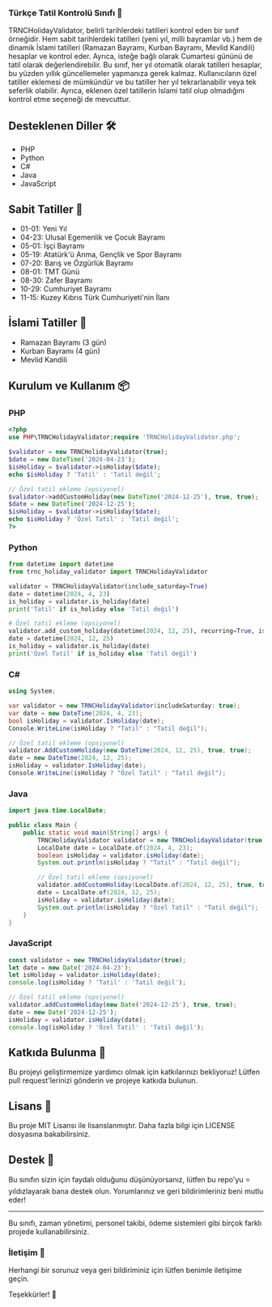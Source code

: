 ### Türkçe Tatil Kontrolü Sınıfı 🌟

TRNCHolidayValidator, belirli tarihlerdeki tatilleri kontrol eden bir sınıf örneğidir. Hem sabit tarihlerdeki tatilleri (yeni yıl, milli bayramlar vb.) hem de dinamik İslami tatilleri (Ramazan Bayramı, Kurban Bayramı, Mevlid Kandili) hesaplar ve kontrol eder. Ayrıca, isteğe bağlı olarak Cumartesi gününü de tatil olarak değerlendirebilir. Bu sınıf, her yıl otomatik olarak tatilleri hesaplar, bu yüzden yıllık güncellemeler yapmanıza gerek kalmaz. Kullanıcıların özel tatiller eklemesi de mümkündür ve bu tatiller her yıl tekrarlanabilir veya tek seferlik olabilir. Ayrıca, eklenen özel tatillerin İslami tatil olup olmadığını kontrol etme seçeneği de mevcuttur.

## Desteklenen Diller 🛠️
- PHP
- Python
- C#
- Java
- JavaScript

## Sabit Tatiller 🚀
- 01-01: Yeni Yıl
- 04-23: Ulusal Egemenlik ve Çocuk Bayramı
- 05-01: İşçi Bayramı
- 05-19: Atatürk'ü Anma, Gençlik ve Spor Bayramı
- 07-20: Barış ve Özgürlük Bayramı
- 08-01: TMT Günü
- 08-30: Zafer Bayramı
- 10-29: Cumhuriyet Bayramı
- 11-15: Kuzey Kıbrıs Türk Cumhuriyeti'nin İlanı

## İslami Tatiller 🌙
- Ramazan Bayramı (3 gün)
- Kurban Bayramı (4 gün)
- Mevlid Kandili

## Kurulum ve Kullanım 📦

### PHP

```php
<?php
use PHP\TRNCHolidayValidator;require 'TRNCHolidayValidator.php';

$validator = new TRNCHolidayValidator(true);
$date = new DateTime('2024-04-23');
$isHoliday = $validator->isHoliday($date);
echo $isHoliday ? 'Tatil' : 'Tatil değil';

// Özel tatil ekleme (opsiyonel)
$validator->addCustomHoliday(new DateTime('2024-12-25'), true, true);
$date = new DateTime('2024-12-25');
$isHoliday = $validator->isHoliday($date);
echo $isHoliday ? 'Özel Tatil' : 'Tatil değil';
?>
```

### Python
```python
from datetime import datetime
from trnc_holiday_validator import TRNCHolidayValidator

validator = TRNCHolidayValidator(include_saturday=True)
date = datetime(2024, 4, 23)
is_holiday = validator.is_holiday(date)
print('Tatil' if is_holiday else 'Tatil değil')

# Özel tatil ekleme (opsiyonel)
validator.add_custom_holiday(datetime(2024, 12, 25), recurring=True, is_islamic=True)
date = datetime(2024, 12, 25)
is_holiday = validator.is_holiday(date)
print('Özel Tatil' if is_holiday else 'Tatil değil')
```

### C#
```csharp
using System;

var validator = new TRNCHolidayValidator(includeSaturday: true);
var date = new DateTime(2024, 4, 23);
bool isHoliday = validator.IsHoliday(date);
Console.WriteLine(isHoliday ? "Tatil" : "Tatil değil");

// Özel tatil ekleme (opsiyonel)
validator.AddCustomHoliday(new DateTime(2024, 12, 25), true, true);
date = new DateTime(2024, 12, 25);
isHoliday = validator.IsHoliday(date);
Console.WriteLine(isHoliday ? "Özel Tatil" : "Tatil değil");
```

### Java
```java
import java.time.LocalDate;

public class Main {
    public static void main(String[] args) {
        TRNCHolidayValidator validator = new TRNCHolidayValidator(true);
        LocalDate date = LocalDate.of(2024, 4, 23);
        boolean isHoliday = validator.isHoliday(date);
        System.out.println(isHoliday ? "Tatil" : "Tatil değil");

        // Özel tatil ekleme (opsiyonel)
        validator.addCustomHoliday(LocalDate.of(2024, 12, 25), true, true);
        date = LocalDate.of(2024, 12, 25);
        isHoliday = validator.isHoliday(date);
        System.out.println(isHoliday ? "Özel Tatil" : "Tatil değil");
    }
}
```

### JavaScript
```javascript
const validator = new TRNCHolidayValidator(true);
let date = new Date('2024-04-23');
let isHoliday = validator.isHoliday(date);
console.log(isHoliday ? 'Tatil' : 'Tatil değil');

// Özel tatil ekleme (opsiyonel)
validator.addCustomHoliday(new Date('2024-12-25'), true, true);
date = new Date('2024-12-25');
isHoliday = validator.isHoliday(date);
console.log(isHoliday ? 'Özel Tatil' : 'Tatil değil');
```

## Katkıda Bulunma 🤝
Bu projeyi geliştirmemize yardımcı olmak için katkılarınızı bekliyoruz! Lütfen pull request'lerinizi gönderin ve projeye katkıda bulunun.

## Lisans 📄
Bu proje MIT Lisansı ile lisanslanmıştır. Daha fazla bilgi için LICENSE dosyasına bakabilirsiniz.

## Destek 🌟
Bu sınıfın sizin için faydalı olduğunu düşünüyorsanız, lütfen bu repo'yu ⭐️ yıldızlayarak bana destek olun. Yorumlarınız ve geri bildirimleriniz beni mutlu eder!

---

Bu sınıfı, zaman yönetimi, personel takibi, ödeme sistemleri gibi birçok farklı projede kullanabilirsiniz.

### İletişim 📧
Herhangi bir sorunuz veya geri bildiriminiz için lütfen benimle iletişime geçin.

Teşekkürler! 🎉
